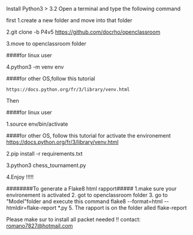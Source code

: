 Install Python3 > 3.2
Open a terminal and type the following command

first
1.create a new folder and move into that folder

2.git clone -b P4v5 https://github.com/docrho/openclassroom

3.move to openclassroom folder

####for linux user

4.python3 -m venv env

####for other OS,follow this tutorial

	https://docs.python.org/fr/3/library/venv.html

Then

####for linux user

1.source env/bin/activate

####for other OS, follow this tutorial for activate the environement
	https://docs.python.org/fr/3/library/venv.html

2.pip install -r requirements.txt

3.python3 chess_tournament.py

4.Enjoy !!!!!


########To generate a Flake8 html rapport#####
1.make sure your environement is activated
2. got to openclassroom folder
3. go to "Model"folder and execute this command flake8 --format=html --htmldir=flake-report *.py
5. The rapport is on the folder alled flake-report

Please make sur to install all packet needed !!
contact: romano7827@hotmail.com

